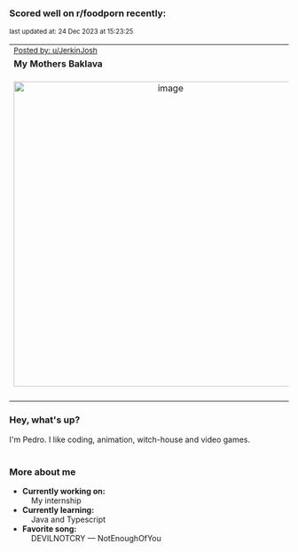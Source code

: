 ### Scored well on r/foodporn recently:

<p align="left"><sub>last updated at: 24 Dec 2023 at 15:23:25</sub></p>

|   |
| --- |
| <sub>[Posted by: u/JerkinJosh][source]</sub> |
| **My Mothers Baklava** | 
|<p align="center"> <img alt="image" src="https://i.redd.it/rzrv9fhojk7c1.jpeg" width="550" /> </p>|
|   |

### Hey, what's up?

I'm Pedro. I like coding, animation, witch-house and video games.<br><br>

### More about me
- **Currently working on:**  
&nbsp;&nbsp;&nbsp;&nbsp;My internship
- **Currently learning:**  
&nbsp;&nbsp;&nbsp;&nbsp;Java and Typescript
- **Favorite song:**  
&nbsp;&nbsp;&nbsp;&nbsp;DEVILNOTCRY — NotEnoughOfYou<br><br>

  



  
  
  
[linkedin]: https://linkedin.com/in/pedro-h-r-gomes-8a487b14a/
[gmail]: mailto:pilique11@gmail.com
[source]: https://reddit.com/r/FoodPorn/comments/18ndehq/my_mothers_baklava/
[redditAPI]: https://www.reddit.com/dev/api/